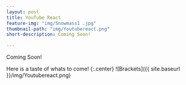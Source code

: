```yaml
---
layout: post
title: YouTube React
feature-img: "img/Snowmass1 .jpg"
thumbnail-path: "img/Youtubereact.png"
short-description: Coming Soon!

---
```

Coming Soon!

Here is a taste of whats to come!
{:.center}
![Brackets]({{ site.baseurl }}/img/Youtubereact.png)
